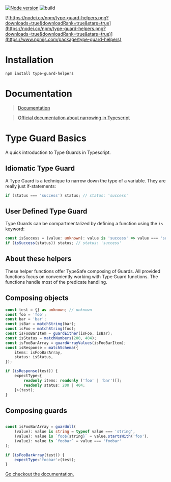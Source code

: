 [![Node version](https://img.shields.io/node/v/type-guard-helpers.svg?style=flat)](http://nodejs.org/download/)
![build](https://github.com/nicobrinkkemper/type-guard-helpers/actions/workflows/node.js.yml/badge.svg)

[![https://nodei.co/npm/type-guard-helpers.png?downloads=true&downloadRank=true&stars=true](https://nodei.co/npm/type-guard-helpers.png?downloads=true&downloadRank=true&stars=true)](https://www.npmjs.com/package/type-guard-helpers)

# Installation

```
npm install type-guard-helpers
```

# Documentation

> [Documentation](https://nicobrinkkemper.github.io/type-guard-helpers/)

> [Official documentation about narrowing in Typescript](https://www.typescriptlang.org/docs/handbook/2/narrowing.html)

# Type Guard Basics

A quick introduction to Type Guards in Typescript.

## Idiomatic Type Guard

A Type Guard is a technique to narrow down the type of a variable.
They are really just if-statements:

```ts
if (status === 'success') status; // status: 'success'
```

## User Defined Type Guard

Type Guards can be compartmentalized by defining a function using the `is` keyword:

```ts
const isSuccess = (value: unknown): value is 'success' => value === 'success';
if (isSuccess(status)) status; // status: 'success'
```

## About these helpers

These helper functions offer TypeSafe composing of Guards. All provided functions focus on conveniently working with Type Guard functions.
The functions handle most of the predicate handling.

## Composing objects

```ts
const test = {} as unknown; // unknown
const foo = 'foo';
const bar = 'bar';
const isBar = matchString(bar);
const isFoo = matchString(foo);
const isFooBarItem = guardEither(isFoo, isBar);
const isStatus = matchNumbers(200, 404);
const isFooBarArray = guardArrayValues(isFooBarItem);
const isResponse = matchSchema({
	items: isFooBarArray,
	status: isStatus,
});

if (isResponse(test)) {
	expectType<{
		readonly items: readonly ('foo' | 'bar')[];
		readonly status: 200 | 404;
	}>(test);
}
```

## Composing guards

```ts

const isFooBarArray = guardAll(
	(value): value is string = typeof value === 'string',
	(value): value is `foo${string}` = value.startsWith('foo'),
	(value): value is `foobar` = value === 'foobar'
);

if (isFooBarArray(test)) {
	expectType<'foobar'>(test);
}
```

[Go checkout the documentation.](https://nicobrinkkemper.github.io/type-guard-helpers/)
